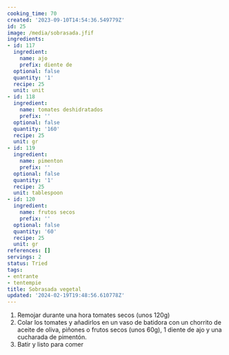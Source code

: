 ```yaml
---
cooking_time: 70
created: '2023-09-10T14:54:36.549779Z'
id: 25
image: /media/sobrasada.jfif
ingredients:
- id: 117
  ingredient:
    name: ajo
    prefix: diente de
  optional: false
  quantity: '1'
  recipe: 25
  unit: unit
- id: 118
  ingredient:
    name: tomates deshidratados
    prefix: ''
  optional: false
  quantity: '160'
  recipe: 25
  unit: gr
- id: 119
  ingredient:
    name: pimenton
    prefix: ''
  optional: false
  quantity: '1'
  recipe: 25
  unit: tablespoon
- id: 120
  ingredient:
    name: frutos secos
    prefix: ''
  optional: false
  quantity: '60'
  recipe: 25
  unit: gr
references: []
servings: 2
status: Tried
tags:
- entrante
- tentempie
title: Sobrasada vegetal
updated: '2024-02-19T19:48:56.610778Z'
---
```

1. Remojar durante una hora tomates secos (unos 120g)
2. Colar los tomates y añadirlos en un vaso de batidora con un chorrito de aceite de oliva, piñones o frutos secos (unos 60g), 1 diente de ajo y una cucharada de pimentón.
3. Batir y listo para comer
